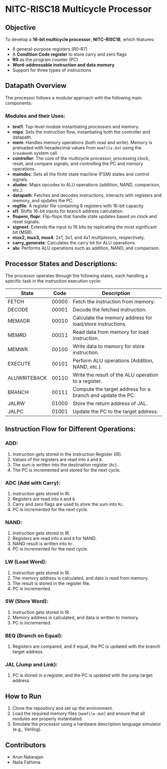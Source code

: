 # NITC-RISC18 Multicycle Processor

## Objective
To develop a **16-bit multicycle processor**, **NITC-RISC18**, which features:
- 8 general-purpose registers (R0-R7)
- A **Condition Code register** to store carry and zero flags
- **R0** as the program counter (PC)
- **Word-addressable instruction and data memory**
- Support for three types of instructions

## Datapath Overview
The processor follows a modular approach with the following main components:

### Modules and their Uses:
- **test1**: Top-level module instantiating processors and memory.
- **mips**: Sets the instruction flow, instantiating both the controller and datapath.
- **mem**: Handles memory operations (both read and write). Memory is preloaded with hexadecimal values from `memfile.dat` using the `$readmemh` system call.
- **controller**: The core of the multicycle processor, processing clock, reset, and compare signals, and controlling the PC and memory operations.
- **maindec**: Sets all the finite state machine (FSM) states and control signals.
- **aludec**: Maps opcodes to ALU operations (addition, NAND, comparison, etc.).
- **datapath**: Fetches and decodes instructions, interacts with registers and memory, and updates the PC.
- **regfile**: A register file containing 8 registers with 16-bit capacity.
- **sl1**: Shifts 16-bit inputs for branch address calculation.
- **flopenr, flopr**: Flip-flops that handle state updates based on clock and reset signals.
- **signext**: Extends the input to 16 bits by replicating the most significant bit (MSB).
- **mux2, mux3, mux4**: 2x1, 3x1, and 4x1 multiplexors, respectively.
- **carry_generate**: Calculates the carry bit for ALU operations.
- **alu**: Performs ALU operations such as addition, NAND, and comparison.

## Processor States and Descriptions:
The processor operates through the following states, each handling a specific task in the instruction execution cycle:

| **State** | **Code** | **Description** |
| --------- | -------- | --------------- |
| FETCH     | 00000    | Fetch the instruction from memory. |
| DECODE    | 00001    | Decode the fetched instruction. |
| MEMADR    | 00010    | Calculate the memory address for load/store instructions. |
| MEMRD     | 00011    | Read data from memory for load instruction. |
| MEMWR     | 00100    | Write data to memory for store instruction. |
| EXECUTE   | 00101    | Perform ALU operations (Addition, NAND, etc.). |
| ALUWRITEBACK | 00110 | Write the result of the ALU operation to a register. |
| BRANCH    | 00111    | Compute the target address for a branch and update the PC. |
| JALRW     | 01000    | Store the return address of JAL. |
| JALPC     | 01001    | Update the PC to the target address. |

## Instruction Flow for Different Operations:

### **ADD**:
1. Instruction gets stored in the Instruction Register (IR).
2. Values of the registers are read into `A` and `B`.
3. The sum is written into the destination register (`Rc`).
4. The PC is incremented and stored for the next cycle.

### **ADC** (Add with Carry):
1. Instruction gets stored in IR.
2. Registers are read into `A` and `B`.
3. Carry and zero flags are used to store the sum into `Rc`.
4. PC is incremented for the next cycle.

### **NAND**:
1. Instruction gets stored in IR.
2. Registers are read into `A` and `B` for NAND.
3. NAND result is written into `Rc`.
4. PC is incremented for the next cycle.

### **LW** (Load Word):
1. Instruction gets stored in IR.
2. The memory address is calculated, and data is read from memory.
3. The result is stored in the register file.
4. PC is incremented.

### **SW** (Store Word):
1. Instruction gets stored in IR.
2. Memory address is calculated, and data is written to memory.
3. PC is incremented.

### **BEQ** (Branch on Equal):
1. Registers are compared, and if equal, the PC is updated with the branch target address.

### **JAL** (Jump and Link):
1. PC is stored in a register, and the PC is updated with the jump target address.

## How to Run

1. Clone the repository and set up the environment.
2. Load the required memory files (`memfile.dat`) and ensure that all modules are properly instantiated.
3. Simulate the processor using a hardware description language simulator (e.g., Verilog).

## Contributors
- Arun Natarajan
- Naila Fathima

